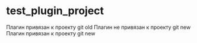 # test_plugin_project
Плагин привязан к проекту git old
Плагин не привязан к проекту git new
Плагин привязан к проекту git new